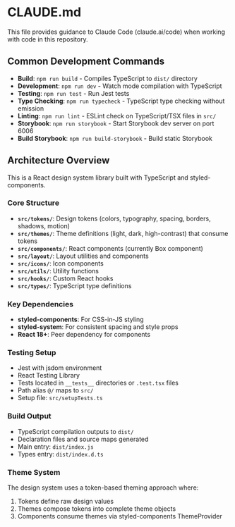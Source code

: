 # CLAUDE.md

This file provides guidance to Claude Code (claude.ai/code) when working with code in this repository.

## Common Development Commands

- **Build**: `npm run build` - Compiles TypeScript to `dist/` directory
- **Development**: `npm run dev` - Watch mode compilation with TypeScript
- **Testing**: `npm run test` - Run Jest tests
- **Type Checking**: `npm run typecheck` - TypeScript type checking without emission
- **Linting**: `npm run lint` - ESLint check on TypeScript/TSX files in `src/`
- **Storybook**: `npm run storybook` - Start Storybook dev server on port 6006
- **Build Storybook**: `npm run build-storybook` - Build static Storybook

## Architecture Overview

This is a React design system library built with TypeScript and styled-components.

### Core Structure

- **`src/tokens/`**: Design tokens (colors, typography, spacing, borders, shadows, motion)
- **`src/themes/`**: Theme definitions (light, dark, high-contrast) that consume tokens
- **`src/components/`**: React components (currently Box component)
- **`src/layout/`**: Layout utilities and components
- **`src/icons/`**: Icon components
- **`src/utils/`**: Utility functions
- **`src/hooks/`**: Custom React hooks
- **`src/types/`**: TypeScript type definitions

### Key Dependencies

- **styled-components**: For CSS-in-JS styling
- **styled-system**: For consistent spacing and style props
- **React 18+**: Peer dependency for components

### Testing Setup

- Jest with jsdom environment
- React Testing Library
- Tests located in `__tests__` directories or `.test.tsx` files
- Path alias `@/` maps to `src/`
- Setup file: `src/setupTests.ts`

### Build Output

- TypeScript compilation outputs to `dist/`
- Declaration files and source maps generated
- Main entry: `dist/index.js`
- Types entry: `dist/index.d.ts`

### Theme System

The design system uses a token-based theming approach where:
1. Tokens define raw design values
2. Themes compose tokens into complete theme objects
3. Components consume themes via styled-components ThemeProvider